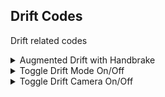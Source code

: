 ## Drift Codes

Drift related codes

<details>
<summary>Augmented Drift with Handbrake</summary>

You will drift after using the handbrake

```hex
042EEA84 38000001
```
</details>

<details>
<summary>Toggle Drift Mode On/Off</summary>

You can toggle drift mode on and off by pressing 2 and A

You can change toggle button by replacing F6FF0900 by YYYYZZZZ, where ZZZZ is button and YYYY is ZZZZ - FFFF

Button Values: https://mariokartwii.com/archive/index.php?thread-44.html

```hex
28626B32 F6FF0900
042C9A74 38600002
CC000000 00000000
042C9A74 8063014C
E0000000 00000000
```
</details>

<details>
<summary>Toggle Drift Camera On/Off</summary>

You can toggle drift camera (zoomed out and focusing on turns) on and off by pressing 2 and A. 

You can change toggle button by replacing F6FF0900 by YYYYZZZZ, where ZZZZ is button and YYYY is ZZZZ - FFFF

Button Values: https://mariokartwii.com/archive/index.php?thread-44.html

```powerpc
28626B32 F6FF0900
04093D40 38000001
CC000000 00000000
04093D40 880DCE37
E0000000 00000000
```
</details>